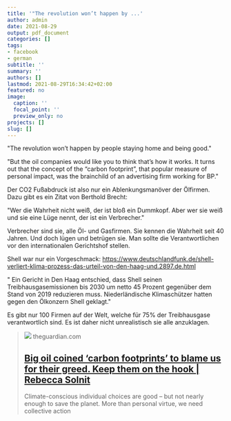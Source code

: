 ```yaml
---
title: '"The revolution won’t happen by ...'
author: admin
date: 2021-08-29
output: pdf_document
categories: []
tags:
- facebook
- german
subtitle: ''
summary: ''
authors: []
lastmod: 2021-08-29T16:34:42+02:00
featured: no
image:
  caption: ''
  focal_point: ''
  preview_only: no
projects: []
slug: []
---
```

"The revolution won’t happen by people staying home and being good."

"But the oil companies would like you to think that’s how it works. It turns out that the concept of the “carbon footprint”, that popular measure of personal impact, was the brainchild of an advertising firm working for BP."

Der CO2 Fußabdruck ist also nur ein Ablenkungsmanöver der Ölfirmen. Dazu gibt es ein Zitat von Berthold Brecht: 

"Wer die Wahrheit nicht weiß, der ist bloß ein Dummkopf. Aber wer sie weiß und sie eine Lüge nennt, der ist ein Verbrecher."

Verbrecher sind sie, alle Öl- und Gasfirmen. Sie kennen die Wahrheit seit 40 Jahren. Und doch lügen und betrügen sie. Man sollte die Verantwortlichen vor den internationalen Gerichtshof stellen. 

Shell war nur ein Vorgeschmack: https://www.deutschlandfunk.de/shell-verliert-klima-prozess-das-urteil-von-den-haag-und.2897.de.html

" Ein Gericht in Den Haag entschied, dass Shell seinen Treibhausgasemissionen bis 2030 um netto 45 Prozent gegenüber dem Stand von 2019 reduzieren muss. Niederländische Klimaschützer hatten gegen den Ölkonzern Shell geklagt."

Es gibt nur 100 Firmen auf der Welt, welche für 75% der Treibhausgase verantwortlich sind. Es ist daher nicht unrealistisch sie alle anzuklagen.
> [![](https://i.guim.co.uk/img/media/83dd4faa58761786a40f8affebe0aabddbfabe03/0_371_5568_3341/master/5568.jpg?width=1200&height=630&quality=85&auto=format&fit=crop&overlay-align=bottom%2Cleft&overlay-width=100p&overlay-base64=L2ltZy9zdGF0aWMvb3ZlcmxheXMvdGctb3BpbmlvbnMucG5n&enable=upscale&s=0d2387edb0ea098ef5f4b31b3954bad5)](https://www.theguardian.com/commentisfree/2021/aug/23/big-oil-coined-carbon-footprints-to-blame-us-for-their-greed-keep-them-on-the-hook)
> theguardian.com
> ## [Big oil coined ‘carbon footprints’ to blame us for their greed. Keep them on the hook | Rebecca Solnit](https://www.theguardian.com/commentisfree/2021/aug/23/big-oil-coined-carbon-footprints-to-blame-us-for-their-greed-keep-them-on-the-hook)
>
>Climate-conscious individual choices are good – but not nearly enough to save the planet. More than personal virtue, we need collective action

